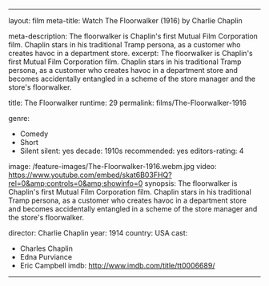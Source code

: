 ---

layout: film
meta-title: Watch The Floorwalker (1916) by Charlie Chaplin

meta-description: The floorwalker is Chaplin's first Mutual Film Corporation film. Chaplin stars in his traditional Tramp persona, as a customer who creates havoc in a department store.
excerpt: The floorwalker is Chaplin's first Mutual Film Corporation film. Chaplin stars in his traditional Tramp persona, as a customer who creates havoc in a department store and becomes accidentally entangled in a scheme of the store manager and the store's floorwalker.

title: The Floorwalker
runtime: 29
permalink: films/The-Floorwalker-1916

genre: 
- Comedy
- Short
- Silent
silent: yes
decade: 1910s
recommended: yes
editors-rating: 4

image: /feature-images/The-Floorwalker-1916.webm.jpg
video: https://www.youtube.com/embed/skat6B03FHQ?rel=0&amp;controls=0&amp;showinfo=0
synopsis: The floorwalker is Chaplin's first Mutual Film Corporation film. Chaplin stars in his traditional Tramp persona, as a customer who creates havoc in a department store and becomes accidentally entangled in a scheme of the store manager and the store's floorwalker.

director: Charlie Chaplin
year: 1914
country: USA
cast: 
- Charles Chaplin
- Edna Purviance
- Eric Campbell
imdb: http://www.imdb.com/title/tt0006689/

---